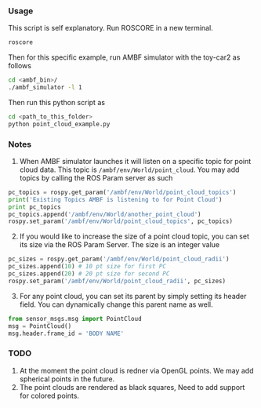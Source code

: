### Usage

This script is self explanatory. Run ROSCORE in a new terminal.

``` bash
roscore
```

Then for this specific example, run AMBF simulator
with the toy-car2 as follows

``` bash
cd <ambf_bin>/
./ambf_simulator -l 1
```

Then run this python script as

``` bash
cd <path_to_this_folder>
python point_cloud_example.py
```

### Notes
1. When AMBF simulator launches it will listen on a specific topic for point cloud data. This topic is
`/ambf/env/World/point_cloud`. You may add topics by calling the ROS Param server as such

``` python
pc_topics = rospy.get_param('/ambf/env/World/point_cloud_topics')
print('Existing Topics AMBF is listening to for Point Cloud')
print pc_topics
pc_topics.append('/ambf/env/World/another_point_cloud')
rospy.set_param('/ambf/env/World/point_cloud_topics', pc_topics)
```

2. If you would like to increase the size of a point cloud topic, you can set its size via the ROS Param Server.
The size is an integer value

``` python
pc_sizes = rospy.get_param('/ambf/env/World/point_cloud_radii')
pc_sizes.append(10) # 10 pt size for first PC
pc_sizes.append(20) # 20 pt size for second PC
rospy.set_param('/ambf/env/World/point_cloud_radii', pc_sizes)
```

3. For any point cloud, you can set its parent by simply setting its header field. You can dynamically change this parent name as well.

```python
from sensor_msgs.msg import PointCloud
msg = PointCloud()
msg.header.frame_id = 'BODY NAME'
```

### TODO
1. At the moment the point cloud is redner via OpenGL points. We may add spherical points in the future.
2. The point clouds are rendered as black squares, Need to add support for colored points.
